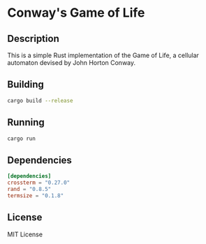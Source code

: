 # Conway's Game of Life

## Description

This is a simple Rust implementation of the Game of Life, a cellular automaton devised by John Horton Conway.

## Building

```bash
cargo build --release
```

## Running

```bash
cargo run
```

## Dependencies

```toml
[dependencies]
crossterm = "0.27.0"
rand = "0.8.5"
termsize = "0.1.8"
```

## License

MIT License